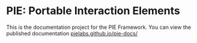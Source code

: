 # PIE: Portable Interaction Elements


This is the documentation project for the PIE Framework.
You can view the published documentation [pielabs.github.io/pie-docs/](here)

